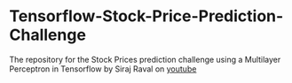 # Tensorflow-Stock-Price-Prediction-Challenge
The repository for the Stock Prices prediction challenge using a Multilayer Perceptron in Tensorflow by Siraj Raval on [youtube](https://www.youtube.com/watch?v=9gBC9R-msAk&list=PL2-dafEMk2A6QKz1mrk1uIGfHkC1zZ6UU&index=4)
